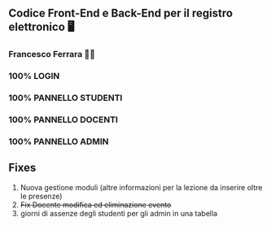 ## Codice Front-End e Back-End per il registro elettronico 🖥️
### Francesco Ferrara 🧑‍🎓


### 100% LOGIN

### 100% PANNELLO STUDENTI

### 100% PANNELLO DOCENTI

### 100% PANNELLO ADMIN

## Fixes
1. Nuova gestione moduli (altre informazioni per la lezione da inserire oltre le presenze)
2. ~~Fix Docente modifica ed eliminazione evento~~
3. giorni di assenze degli studenti per gli admin in una tabella
